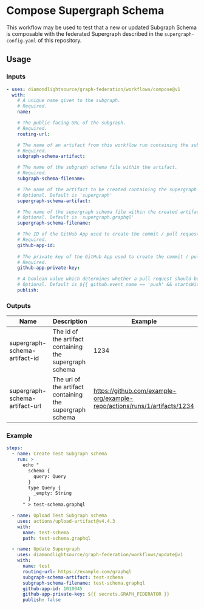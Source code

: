 # Compose Supergraph Schema

This workflow may be used to test that a new or updated Subgraph Schema is composable with the federated Supergraph described in the `supergraph-config.yaml` of this repository.

## Usage

### Inputs

```yaml
- uses: diamondlightsource/graph-federation/workflows/compose@v1
  with:
    # A unique name given to the subgraph.
    # Required.
    name:

    # The public-facing URL of the subgraph.
    # Required.
    routing-url:

    # The name of an artifact from this workflow run containing the subgraph schema.
    # Required.
    subgraph-schema-artifact:

    # The name of the subgraph schema file within the artifact.
    # Required.
    subgraph-schema-filename:

    # The name of the artifact to be created containing the supergraph schema.
    # Optional. Default is 'supergraph'
    supergraph-schema-artifact:

    # The name of the supergraph schema file within the created artifact.
    # Optional. Default is 'supergraph.graphql'
    supergraph-schema-filename:

    # The ID of the GitHub App used to create the commit / pull request
    # Required.
    github-app-id:
   
    # The private key of the GitHub App used to create the commit / pull request
    # Required.
    github-app-private-key:

    # A boolean value which determines whether a pull request should be created
    # Optional. Default is ${{ github.event_name == 'push' && startsWith(github.ref, 'refs/tags') }}
    publish:
```

### Outputs

| Name                           | Description                                              | Example                                                                   |
| ------------------------------ | -------------------------------------------------------- | ------------------------------------------------------------------------- |
| supergraph-schema-artifact-id  | The id of the artifact containing the supergraph schema  | 1234                                                                      |
| supergraph-schema-artifact-url | The url of the artifact containing the supergraph schema | <https://github.com/example-org/example-repo/actions/runs/1/artifacts/1234> |

### Example

```yaml
steps:
  - name: Create Test Subgraph schema
    run: >
      echo "
        schema {
          query: Query
        }
        type Query {
          _empty: String
        }
      " > test-schema.graphql

  - name: Upload Test Subgraph schema
    uses: actions/upload-artifact@v4.4.3
    with:
      name: test-schema
      path: test-schema.graphql

  - name: Update Supergraph
    uses: diamondlightsource/graph-federation/workflows/update@v1
    with:
      name: test
      routing-url: https://example.com/graphql
      subgraph-schema-artifact: test-schema
      subgraph-schema-filename: test-schema.graphql
      github-app-id: 1010045
      github-app-private-key: ${{ secrets.GRAPH_FEDERATOR }}
      publish: false
```

